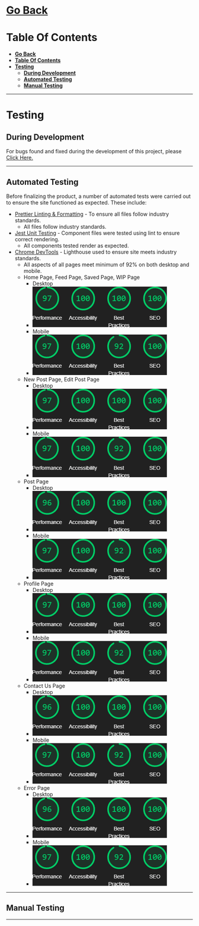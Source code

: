 # [**Go Back**](https://github.com/lukebinmore/guideshare)

# **Table Of Contents**
- [**Go Back**](#go-back)
- [**Table Of Contents**](#table-of-contents)
- [**Testing**](#testing)
  - [**During Development**](#during-development)
  - [**Automated Testing**](#automated-testing)
  - [**Manual Testing**](#manual-testing)

***

# **Testing**

## **During Development**

For bugs found and fixed during the development of this project, please [Click Here.](https://github.com/search?q=repo%3Alukebinmore%2Fguideshare+%22Bug+Fix+-+%22&type=commits)

***

## **Automated Testing**

Before finalizing the product, a number of automated tests were carried out to ensure the site functioned as expected. These include:

 - [Prettier Linting & Formatting]() - To ensure all files follow industry standards.
   - All files follow industry standards.
 - [Jest Unit Testing]() - Component files were tested using lint to ensure correct rendering.
   - All components tested render as expected.
 - [Chrome DevTools]() - Lighthouse used to ensure site meets industry standards.
   - All aspects of all pages meet minimum of 92% on both desktop and mobile.
   - Home Page, Feed Page, Saved Page, WIP Page
     - Desktop
     - ![Home Page - ](/docs/lighthouse/home-page-desktop.png)
     - Mobile
     - ![Home Page - ](/docs/lighthouse/home-page-mobile.png)
   - New Post Page, Edit Post Page
     - Desktop
     - ![New Post Page - ](/docs/lighthouse/new-post-page-desktop.png)
     - Mobile
     - ![New Post Page - ](/docs/lighthouse/new-post-page-mobile.png)
   - Post Page
     - Desktop
     - ![Post Page - ](/docs/lighthouse/post-page-desktop.png)
     - Mobile
     - ![Post Page - ](/docs/lighthouse/post-page-mobile.png)
   - Profile Page
     - Desktop
     - ![Profile Page - ](/docs/lighthouse/profile-page-desktop.png)
     - Mobile
     - ![Profile Page - ](/docs/lighthouse/profile-page-mobile.png)
   - Contact Us Page
     - Desktop
     - ![Contact Us Page - ](/docs/lighthouse/contact-page-desktop.png)
     - Mobile
     - ![Contact Us Page - ](/docs/lighthouse/contact-page-mobile.png)
   - Error Page
     - Desktop
     - ![Error Page - ](/docs/lighthouse/error-page-desktop.png)
     - Mobile
     - ![Error Page - ](/docs/lighthouse/error-page-mobile.png)

***

## **Manual Testing**

***